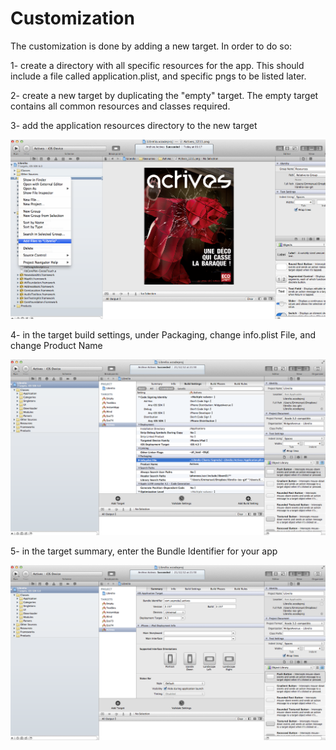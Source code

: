
Customization
==

The customization is done by adding a new target. In order to do so:

1- create a directory with all specific resources for the app. This should include a file called application.plist, and specific pngs to be listed later.

2- create a new target by duplicating the "empty" target. The empty target contains all common resources and classes required.

3- add the application resources directory to the new target

<img alt="build" src="README0.png" width="800">

4- in the target build settings, under Packaging, change info.plist File, and change Product Name

<img alt="build" src="README1.png" width="800">

5- in the target summary, enter the Bundle Identifier for your app 

<img alt="build" src="README2.png" width="800">

